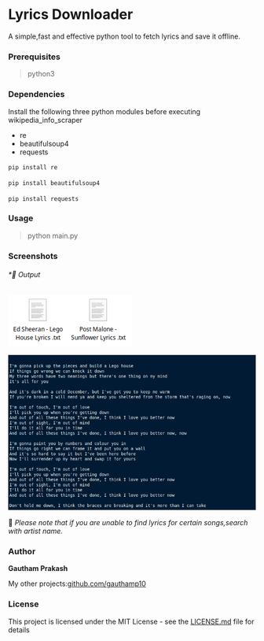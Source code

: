 # Lyrics Downloader

A simple,fast and effective python tool to fetch lyrics and save it offline.


### Prerequisites

> python3
  
  
### Dependencies

Install the following three python modules before executing wikipedia_info_scraper
- re
- beautifulsoup4
- requests

```
pip install re

pip install beautifulsoup4

pip install requests
```

### Usage

> python main.py



### Screenshots

###### *📌 Output

![OutputFile](https://raw.githubusercontent.com/gauthamp10/lyrics-downloader/master/Screenie/output.png)

![Sample](https://raw.githubusercontent.com/gauthamp10/lyrics-downloader/master/Screenie/sample_out.png)




📝 *Please note that if you are unable to find lyrics for certain songs,search with artist name.*


### Author

 **Gautham Prakash**
 
 My other projects:[github.com/gauthamp10](https://gauthamp10.github.io/)

### License

This project is licensed under the MIT License - see the [LICENSE.md](LICENSE.md) file for details

